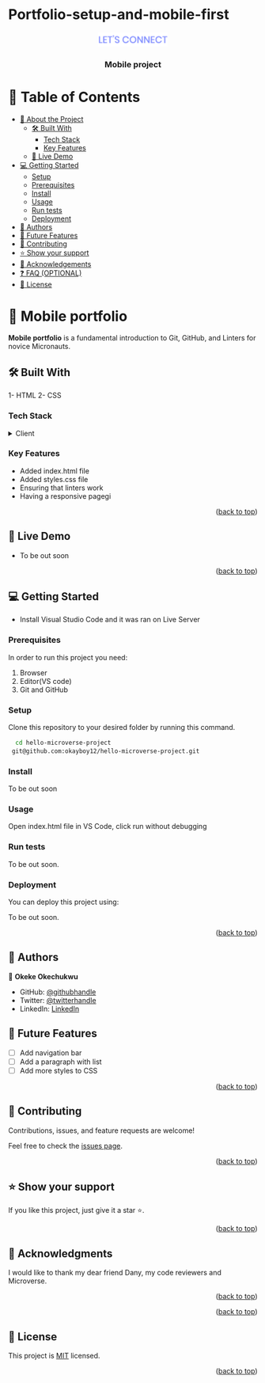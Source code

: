 # Portfolio-setup-and-mobile-first
<a name="readme-top"></a>

<!--
HOW TO USE:
This is an example of how you may give instructions on setting up your project locally.

Modify this file to match your project and remove sections that don't apply.

REQUIRED SECTIONS:
- Table of Contents
- About the Project
  - Built With
  - Live Demo
- Getting Started
- Authors
- Future Features
- Contributing
- Show your support
- Acknowledgements
- License

OPTIONAL SECTIONS:
- FAQ

After you're finished please remove all the comments and instructions!
-->

<div align="center">
  <!-- You are encouraged to replace this logo with your own! Otherwise you can also remove it. -->
  <img src="asset/images/SocialMedia.png" alt="logo" width="140"  height="auto" />
  <br/>

  <h3><b>Mobile project</b></h3>

</div>

<!-- TABLE OF CONTENTS -->

# 📗 Table of Contents

- [📖 About the Project](#about-project)
  - [🛠 Built With](#built-with)
    - [Tech Stack](#tech-stack)
    - [Key Features](#key-features)
  - [🚀 Live Demo](#live-demo)
- [💻 Getting Started](#getting-started)
  - [Setup](#setup)
  - [Prerequisites](#prerequisites)
  - [Install](#install)
  - [Usage](#usage)
  - [Run tests](#run-tests)
  - [Deployment](#deployment)
- [👥 Authors](#authors)
- [🔭 Future Features](#future-features)
- [🤝 Contributing](#contributing)
- [⭐️ Show your support](#support)
- [🙏 Acknowledgements](#acknowledgements)
- [❓ FAQ (OPTIONAL)](#faq)
- [📝 License](#license)

<!-- PROJECT DESCRIPTION -->

# 📖 Mobile portfolio <a name="about-project"></a>


**Mobile portfolio** is a fundamental introduction to Git, GitHub, and Linters for novice Micronauts.

## 🛠 Built With <a name="built-with"></a>

1- HTML
2- CSS

### Tech Stack <a name="tech-stack"></a>


<details>
  <summary>Client</summary>
  <ul>
    <li><a href="https://html.com/">HTML</a></li>
    <li><a href="https://www.w3.org/Style/CSS/Overview.en.html">CSS</a></li>
    
  </ul>
</details>



<!-- Features -->

### Key Features <a name="key-features"></a>

- Added index.html file
- Added styles.css file
- Ensuring that linters work
- Having a responsive pagegi


<p align="right">(<a href="#readme-top">back to top</a>)</p>

<!-- LIVE DEMO -->

## 🚀 Live Demo <a name="live-demo"></a>

- To be out soon

<p align="right">(<a href="#readme-top">back to top</a>)</p>

<!-- GETTING STARTED -->

## 💻 Getting Started <a name="getting-started"></a>

- Install Visual Studio Code and it was ran on Live Server

### Prerequisites

In order to run this project you need:

1. Browser
2. Editor(VS code)
3. Git and GitHub

<!--
Example command:

```sh
 gem install rails
```
 -->

### Setup

Clone this repository to your desired folder by running this command.



```sh
  cd hello-microverse-project
 git@github.com:okayboy12/hello-microverse-project.git
  ```

### Install

To be out soon

### Usage

Open index.html file in VS Code, click run without debugging

### Run tests

To be out soon.

### Deployment

You can deploy this project using:

To be out soon.

<p align="right">(<a href="#readme-top">back to top</a>)</p>

<!-- AUTHORS -->

## 👥 Authors <a name="authors"></a>



👤 **Okeke Okechukwu**

- GitHub: [@githubhandle](https://github.com/okayboy12)
- Twitter: [@twitterhandle](https://twitter.com/okayboy)
- LinkedIn: [LinkedIn](https://linkedin.com/in/okayboy)



<!-- FUTURE FEATURES -->

## 🔭 Future Features <a name="future-features"></a>


- [ ] Add navigation bar
- [ ] Add a paragraph with list
- [ ] Add more styles to CSS

<p align="right">(<a href="#readme-top">back to top</a>)</p>

<!-- CONTRIBUTING -->

## 🤝 Contributing <a name="contributing"></a>

Contributions, issues, and feature requests are welcome!

Feel free to check the [issues page](../../issues/).

<p align="right">(<a href="#readme-top">back to top</a>)</p>

<!-- SUPPORT -->

## ⭐️ Show your support <a name="support"></a>



If you like this project, just give it a star ⭐️.

<p align="right">(<a href="#readme-top">back to top</a>)</p>

<!-- ACKNOWLEDGEMENTS -->

## 🙏 Acknowledgments <a name="acknowledgements"></a>


I would like to thank my dear friend Dany, my code reviewers and Microverse.

<p align="right">(<a href="#readme-top">back to top</a>)</p>


<p align="right">(<a href="#readme-top">back to top</a>)</p>

<!-- LICENSE -->

## 📝 License <a name="license"></a>

This project is [MIT](./LICENSE) licensed.


<p align="right">(<a href="#readme-top">back to top</a>)</p>